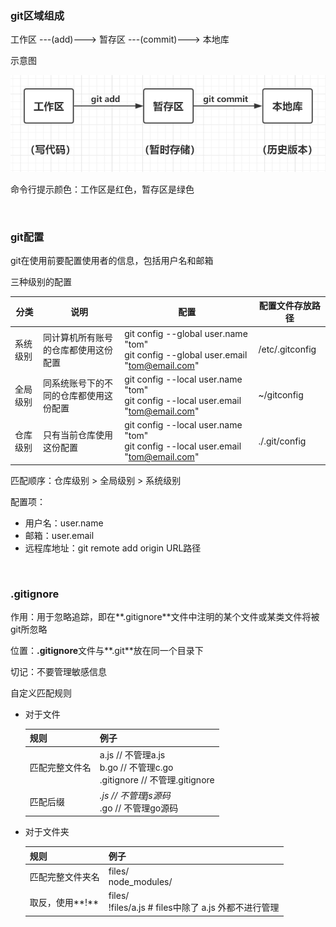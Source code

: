 ### git区域组成

工作区 ---(add)---> 暂存区 ---(commit)---> 本地库

示意图

![](./images/git-region.png)

命令行提示颜色：工作区是红色，暂存区是绿色

<br/>


### git配置

git在使用前要配置使用者的信息，包括用户名和邮箱

三种级别的配置

| 分类     | 说明                                   | 配置                                                         | 配置文件存放路径 |
| -------- | -------------------------------------- | ------------------------------------------------------------ | ---------------- |
| 系统级别 | 同计算机所有账号的仓库都使用这份配置   | git config --global user.name "tom"<br />git config --global user.email "tom@email.com" | /etc/.gitconfig  |
| 全局级别 | 同系统账号下的不同的仓库都使用这份配置 | git config --local user.name "tom"<br />git config --local user.email "tom@email.com" | ~/gitconfig      |
| 仓库级别 | 只有当前仓库使用这份配置               | git config --local user.name "tom"<br/>git config --local user.email "tom@email.com" | ./.git/config    |

匹配顺序：仓库级别 > 全局级别 > 系统级别

配置项：

* 用户名：user.name
* 邮箱：user.email
* 远程库地址：git remote add origin URL路径

<br/>

### .gitignore

作用：用于忽略追踪，即在**.gitignore**文件中注明的某个文件或某类文件将被git所忽略

位置：**.gitignore**文件与**.git**放在同一个目录下

切记：不要管理敏感信息

自定义匹配规则

* 对于文件

  | 规则           | 例子                                                         |
  | -------------- | ------------------------------------------------------------ |
  | 匹配完整文件名 | a.js // 不管理a.js<br/>b.go // 不管理c.go<br/>.gitignore // 不管理.gitignore |
  | 匹配后缀       | *.js // 不管理js源码<br/>*.go // 不管理go源码                |

* 对于文件夹

  | 规则             | 例子                                                     |
  | ---------------- | -------------------------------------------------------- |
  | 匹配完整文件夹名 | files/<br/>node_modules/                                 |
  | 取反，使用**!**  | files/<br/>!files/a.js # files中除了 a.js 外都不进行管理 |
